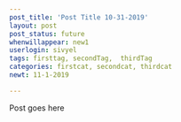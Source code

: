 ```yaml
---
post_title: 'Post Title 10-31-2019'
layout: post
post_status: future
whenwillappear: new1
userlogin: sivyel
tags: firsttag, secondTag,  thirdTag
categories: firstcat, secondcat, thirdcat
newt: 11-1-2019

---
```

Post goes here
